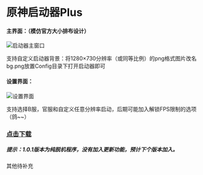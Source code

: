 # 原神启动器Plus

#### 主界面：（模仿官方大小排布设计）
![启动器主窗口](https://i.loli.net/2021/11/24/cCWSDuIQZ8ixlmd.png)

支持自定义启动器背景：将1280×730分辨率（或同等比例）的png格式图片改名bg.png放置Config目录下打开启动器即可

#### 设置界面：
![设置界面](https://i.loli.net/2021/11/24/RBMoUs162rLg3GA.png)

支持选择B服，官服和自定义任意分辨率启动，后期可能加入解锁FPS限制的选项（鸽~~）


### [点击下载](https://github.com/DawnFz/Genshin-LauncherDIY/releases)
##### 提示：1.0.1版本为纯脱机程序，没有加入更新功能，预计下个版本加入。

其他待补充
